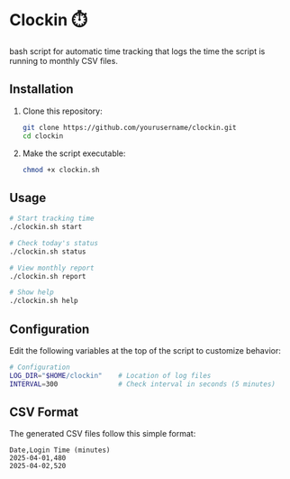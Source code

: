 # Clockin ⏱️

bash script for automatic time tracking that logs the time the script is running to monthly CSV files.

## Installation

1. Clone this repository:
   ```bash
   git clone https://github.com/yourusername/clockin.git
   cd clockin
   ```

2. Make the script executable:
   ```bash
   chmod +x clockin.sh
   ```

## Usage

```bash
# Start tracking time
./clockin.sh start

# Check today's status
./clockin.sh status

# View monthly report
./clockin.sh report

# Show help
./clockin.sh help
```

## Configuration

Edit the following variables at the top of the script to customize behavior:

```bash
# Configuration
LOG_DIR="$HOME/clockin"    # Location of log files
INTERVAL=300               # Check interval in seconds (5 minutes)
```

## CSV Format

The generated CSV files follow this simple format:

```
Date,Login Time (minutes)
2025-04-01,480
2025-04-02,520
```
